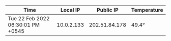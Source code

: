 | Time     | Local IP | Public IP | Temperature |
| ----------- | ----------- | ----------- | ----------- |
| Tue 22 Feb 2022 06:30:01 PM +0545      | 10.0.2.133     | 202.51.84.178  | 49.4° |
